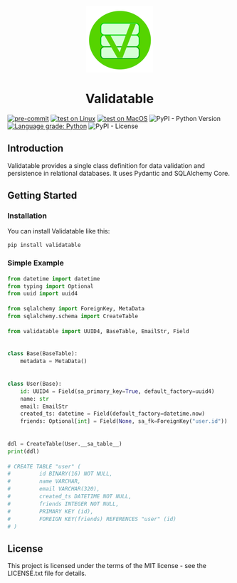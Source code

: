 <p align="center">
<img  width="150" height="150" src="https://raw.githubusercontent.com/dcruzf/validatable/main/docs/img/logo.svg">
</p>

<h1 align="center">Validatable</h1>

[![pre-commit](https://github.com/dcruzf/validatable/actions/workflows/pre-commit.yml/badge.svg)](https://github.com/dcruzf/validatable/actions/workflows/pre-commit.yml)
[![test on Linux](https://github.com/dcruzf/validatable/actions/workflows/test_linux.yml/badge.svg)](https://github.com/dcruzf/validatable/actions/workflows/test_linux.yml)
[![test on MacOS](https://github.com/dcruzf/validatable/actions/workflows/test_mac.yml/badge.svg)](https://github.com/dcruzf/validatable/actions/workflows/test_mac.yml)
![PyPI - Python Version](https://img.shields.io/pypi/pyversions/validatable)
[![Language grade: Python](https://img.shields.io/lgtm/grade/python/g/dcruzf/validatable.svg?logo=lgtm&logoWidth=18)](https://lgtm.com/projects/g/dcruzf/validatable/context:python)
![PyPI - License](https://img.shields.io/pypi/l/validatable)

## Introduction

Validatable provides a single class definition for data validation and persistence in relational databases. It uses Pydantic and SQLAlchemy Core.

## Getting Started

### Installation

You can install Validatable like this:

```
pip install validatable
```

### Simple Example

```py
from datetime import datetime
from typing import Optional
from uuid import uuid4

from sqlalchemy import ForeignKey, MetaData
from sqlalchemy.schema import CreateTable

from validatable import UUID4, BaseTable, EmailStr, Field


class Base(BaseTable):
    metadata = MetaData()


class User(Base):
    id: UUID4 = Field(sa_primary_key=True, default_factory=uuid4)
    name: str
    email: EmailStr
    created_ts: datetime = Field(default_factory=datetime.now)
    friends: Optional[int] = Field(None, sa_fk=ForeignKey("user.id"))


ddl = CreateTable(User.__sa_table__)
print(ddl)

# CREATE TABLE "user" (
#         id BINARY(16) NOT NULL,
#         name VARCHAR,
#         email VARCHAR(320),
#         created_ts DATETIME NOT NULL,
#         friends INTEGER NOT NULL,
#         PRIMARY KEY (id),
#         FOREIGN KEY(friends) REFERENCES "user" (id)
# )
```

## License

This project is licensed under the terms of the MIT license - see the LICENSE.txt file for details.
